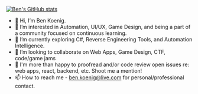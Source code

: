 [![Ben's GitHub stats](https://github-readme-stats.vercel.app/api?username=theresaqueryforthat&show_icons=true&theme=tokyonight)](https://theresaqueryforthat.github.io/react_portfolio/)

- 👋 Hi, I’m Ben Koenig.
- 👀 I’m interested in Automation, UI/UX, Game Design, and being a part of a community focused on continuous learning.
- 🌱 I’m currently exploring C#, Reverse Engineering Tools, and Automation Intelligence.
- 💞️ I’m looking to collaborate on Web Apps, Game Design, CTF, code/game jams
- 🤝 I'm more than happy to proofread and/or code review open issues re: web apps, react, backend, etc. Shoot me a mention!
- 📫 How to reach me - ben.koenig@live.com for personal/professional contact.

<!---
theresaqueryforthat/theresaqueryforthat is a ✨ special ✨ repository because its `README.md` (this file) appears on your GitHub profile.
You can click the Preview link to take a look at your changes.
--->
